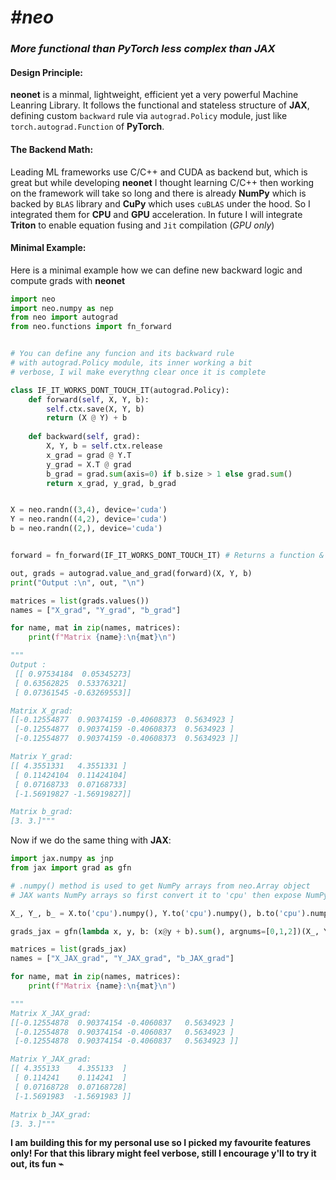 # *#neo*
### *More functional than PyTorch less complex than JAX*

#### Design Principle:
**neonet** is a minmal, lightweight, efficient yet a very powerful Machine Leanring Library. It follows the functional and stateless structure of **JAX**, defining custom `backward` rule via `autograd.Policy` module, just like `torch.autograd.Function` of **PyTorch**. 


#### The Backend Math:
Leading ML frameworks use C/C++ and CUDA as backend but, which is great but while developing **neonet** I thought learning C/C++ then working on the framework will take so long and there is already **NumPy** which is backed by `BLAS` library and **CuPy** which uses `cuBLAS` under the hood. So I integrated them for **CPU** and **GPU** acceleration. 
In future I will integrate **Triton** to enable equation fusing and `Jit` compilation (*GPU only*)


#### Minimal Example:
Here is a minimal example how we can define new backward logic and compute grads with **neonet**

```python
import neo
import neo.numpy as nep
from neo import autograd
from neo.functions import fn_forward


# You can define any funcion and its backward rule
# with autograd.Policy module, its inner working a bit
# verbose, I wil make everythng clear once it is complete

class IF_IT_WORKS_DONT_TOUCH_IT(autograd.Policy):
    def forward(self, X, Y, b):
        self.ctx.save(X, Y, b)
        return (X @ Y) + b
    
    def backward(self, grad):
        X, Y, b = self.ctx.release
        x_grad = grad @ Y.T
        y_grad = X.T @ grad
        b_grad = grad.sum(axis=0) if b.size > 1 else grad.sum()
        return x_grad, y_grad, b_grad


X = neo.randn((3,4), device='cuda')
Y = neo.randn((4,2), device='cuda')
b = neo.randn((2,), device='cuda')


forward = fn_forward(IF_IT_WORKS_DONT_TOUCH_IT) # Returns a function & record nodes

out, grads = autograd.value_and_grad(forward)(X, Y, b)
print("Output :\n", out, "\n")

matrices = list(grads.values())
names = ["X_grad", "Y_grad", "b_grad"]

for name, mat in zip(names, matrices):
    print(f"Matrix {name}:\n{mat}\n")

"""
Output :
 [[ 0.97534184  0.05345273]
 [ 0.63562825  0.53376321]
 [ 0.07361545 -0.63269553]] 

Matrix X_grad:
[[-0.12554877  0.90374159 -0.40608373  0.5634923 ]
 [-0.12554877  0.90374159 -0.40608373  0.5634923 ]
 [-0.12554877  0.90374159 -0.40608373  0.5634923 ]]

Matrix Y_grad:
[[ 4.3551331   4.3551331 ]
 [ 0.11424104  0.11424104]
 [ 0.07168733  0.07168733]
 [-1.56919827 -1.56919827]]

Matrix b_grad:
[3. 3.]"""

```

Now if we do the same thing with **JAX**:

```python
import jax.numpy as jnp
from jax import grad as gfn

# .numpy() method is used to get NumPy arrays from neo.Array object 
# JAX wants NumPy arrays so first convert it to 'cpu' then expose NumPy arrays

X_, Y_, b_ = X.to('cpu').numpy(), Y.to('cpu').numpy(), b.to('cpu').numpy()

grads_jax = gfn(lambda x, y, b: (x@y + b).sum(), argnums=[0,1,2])(X_, Y_, b_)

matrices = list(grads_jax)
names = ["X_JAX_grad", "Y_JAX_grad", "b_JAX_grad"]

for name, mat in zip(names, matrices):
    print(f"Matrix {name}:\n{mat}\n")

"""
Matrix X_JAX_grad:
[[-0.12554878  0.90374154 -0.4060837   0.5634923 ]
 [-0.12554878  0.90374154 -0.4060837   0.5634923 ]
 [-0.12554878  0.90374154 -0.4060837   0.5634923 ]]

Matrix Y_JAX_grad:
[[ 4.355133    4.355133  ]
 [ 0.114241    0.114241  ]
 [ 0.07168728  0.07168728]
 [-1.5691983  -1.5691983 ]]

Matrix b_JAX_grad:
[3. 3.]"""

```
**I am building this for my personal use so I picked my favourite features only! For that this library might feel verbose, still I encourage y'll to try it out, its fun ⌁**